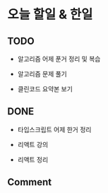 # 오늘 할일 & 한일

## TODO

- 알고리즘 어제 푼거 정리 및 복습

- 알고리즘 문제 풀기

- 클린코드 요약본 보기

## DONE

- 타입스크립트 어제 한거 정리

- 리액트 강의

- 리액트 정리

## Comment
